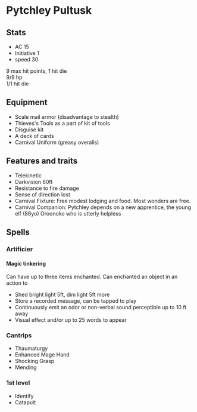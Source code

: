 # Pytchley Pultusk

## Stats
- AC 15
- Initiative 1
- speed 30

9 max hit points, 1 hit die  
9/9 hp  
1/1 hit die  


## Equipment
- Scale mail armor (disadvantage to stealth)
- Thieves's Tools as a part of kit of tools
- Disguise kit
- A deck of cards
- Carnival Uniform (greasy overalls)


## Features and traits
- Telekinetic
- Darkvision 60ft
- Resistance to fire damage
- Sense of direction lost
- Carnival Fixture: Free modest lodging and food. Most wonders are free.
- Carnival Companion: Pytchley depends on a new apprentice, the young elf (86yo)  Oroonoko who is utterly helpless

## Spells
### Artificier
#### Magic tinkering
Can have up to three items enchanted. Can enchanted an object in an action to
- Shed bright light 5ft, dim light 5ft more
- Store a recorded message, can be tapped to play
- Continuously emit an odor or non-verbal sound perceptible up to 10 ft away
- Visual effect and/or up to 25 words  to appear  

### Cantrips
- Thaumaturgy
- Enhanced Mage Hand
- Shocking Grasp
- Mending

### 1st level
- Identify
- Catapult
